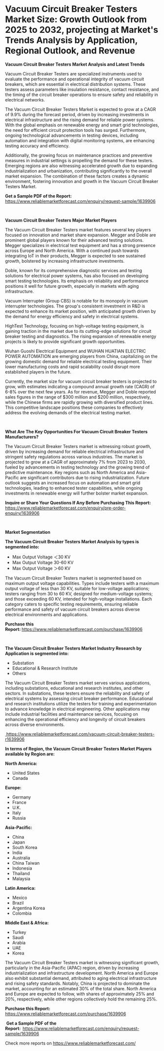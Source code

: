 <p><h1>Vacuum Circuit Breaker Testers Market Size: Growth Outlook from 2025 to 2032, projecting at Market's Trends Analysis by Application, Regional Outlook, and Revenue</h1></p><p><strong>Vacuum Circuit Breaker Testers Market Analysis and Latest Trends</strong></p>
<p><p>Vacuum Circuit Breaker Testers are specialized instruments used to evaluate the performance and operational integrity of vacuum circuit breakers, which are essential in electrical distribution systems. These testers assess parameters like insulation resistance, contact resistance, and the timing of the circuit breaker operations to ensure safety and reliability in electrical networks. </p><p>The Vacuum Circuit Breaker Testers Market is expected to grow at a CAGR of 9.9% during the forecast period, driven by increasing investments in electrical infrastructure and the rising demand for reliable power systems. With the global emphasis on renewable energy and smart grid technologies, the need for efficient circuit protection tools has surged. Furthermore, ongoing technological advancements in testing devices, including automation and integration with digital monitoring systems, are enhancing testing accuracy and efficiency. </p><p>Additionally, the growing focus on maintenance practices and preventive measures in industrial settings is propelling the demand for these testers. Emerging regions are also witnessing accelerated growth due to expanding industrialization and urbanization, contributing significantly to the overall market expansion. The combination of these factors creates a dynamic environment, fostering innovation and growth in the Vacuum Circuit Breaker Testers Market.</p></p>
<p><strong>Get a Sample PDF of the Report:&nbsp;</strong> <a href="https://www.reliablemarketforecast.com/enquiry/request-sample/1639906?utm_campaign=3525&utm_medium=2&utm_source=Github&utm_content=ia&utm_term=11042025&utm_id=vacuum-circuit-breaker-testers">https://www.reliablemarketforecast.com/enquiry/request-sample/1639906</a></p>
<p>&nbsp;</p>
<p><strong>Vacuum Circuit Breaker Testers Major Market Players</strong></p>
<p><p>The Vacuum Circuit Breaker Testers market features several key players focused on innovation and market share expansion. Megger and Doble are prominent global players known for their advanced testing solutions. Megger specializes in electrical test equipment and has a strong presence across Europe and North America. With a continued push towards integrating IoT in their products, Megger is expected to see sustained growth, bolstered by increasing infrastructure investments.</p><p>Doble, known for its comprehensive diagnostic services and testing solutions for electrical power systems, has also focused on developing smart testing technologies. Its emphasis on reliability and performance positions it well for future growth, especially in markets with aging infrastructure.</p><p>Vacuum Interrupter (Group CBS) is notable for its monopoly in vacuum interrupter technologies. The group's consistent investment in R&D is expected to enhance its market position, with anticipated growth driven by the demand for energy efficiency and safety in electrical systems.</p><p>HighTest Technology, focusing on high-voltage testing equipment, is gaining traction in the market due to its cutting-edge solutions for circuit breaker testing and diagnostics. The rising expansion of renewable energy projects is likely to provide significant growth opportunities.</p><p>Wuhan Guoshi Electrical Equipment and WUHAN HUATIAN ELECTRIC POWER AUTOMATION are emerging players from China, capitalizing on the growing domestic demand for reliable electrical testing equipment. Their lower manufacturing costs and rapid scalability could disrupt more established players in the future.</p><p>Currently, the market size for vacuum circuit breaker testers is projected to grow, with estimates indicating a compound annual growth rate (CAGR) of 6-8% over the next few years. As for revenue, Megger and Doble reported sales figures in the range of $300 million and $200 million, respectively, while the Chinese firms are rapidly growing with diversified product lines. This competitive landscape positions these companies to effectively address the evolving demands of the electrical testing market.</p></p>
<p>&nbsp;</p>
<p><strong>What Are The Key Opportunities For Vacuum Circuit Breaker Testers Manufacturers?</strong></p>
<p><p>The Vacuum Circuit Breaker Testers market is witnessing robust growth, driven by increasing demand for reliable electrical infrastructure and stringent safety regulations across various industries. The market is projected to grow at a CAGR of approximately 7% from 2023 to 2030, fueled by advancements in testing technology and the growing trend of predictive maintenance. Key regions such as North America and Asia-Pacific are significant contributors due to rising industrialization. Future outlook suggests an increased focus on automation and smart grid technologies, leading to enhanced tester capabilities, while ongoing investments in renewable energy will further bolster market expansion.</p></p>
<p><strong>Inquire or Share Your Questions If Any Before Purchasing This Report:</strong> <a href="https://www.reliablemarketforecast.com/enquiry/pre-order-enquiry/1639906?utm_campaign=3525&utm_medium=2&utm_source=Github&utm_content=ia&utm_term=11042025&utm_id=vacuum-circuit-breaker-testers">https://www.reliablemarketforecast.com/enquiry/pre-order-enquiry/1639906</a></p>
<p>&nbsp;</p>
<p><strong>Market Segmentation</strong></p>
<p><strong>The Vacuum Circuit Breaker Testers Market Analysis by types is segmented into:</strong></p>
<p><ul><li>Max Output Voltage ＜30 KV</li><li>Max Output Voltage 30-60 KV</li><li>Max Output Voltage ＞60 KV</li></ul></p>
<p><p>The Vacuum Circuit Breaker Testers market is segmented based on maximum output voltage capabilities. Types include testers with a maximum output voltage of less than 30 KV, suitable for low-voltage applications; testers ranging from 30 to 60 KV, designed for medium-voltage systems; and those exceeding 60 KV, intended for high-voltage installations. Each category caters to specific testing requirements, ensuring reliable performance and safety of vacuum circuit breakers across diverse electrical environments and applications.</p></p>
<p><strong>Purchase this Report:&nbsp;</strong><a href="https://www.reliablemarketforecast.com/purchase/1639906?utm_campaign=3525&utm_medium=2&utm_source=Github&utm_content=ia&utm_term=11042025&utm_id=vacuum-circuit-breaker-testers">https://www.reliablemarketforecast.com/purchase/1639906</a></p>
<p>&nbsp;</p>
<p><strong>The Vacuum Circuit Breaker Testers Market Industry Research by Application is segmented into:</strong></p>
<p><ul><li>Substation</li><li>Educational & Research Institute</li><li>Others</li></ul></p>
<p><p>The Vacuum Circuit Breaker Testers market serves various applications, including substations, educational and research institutes, and other sectors. In substations, these testers ensure the reliability and safety of electrical systems by assessing circuit breaker performance. Educational and research institutions utilize the testers for training and experimentation to advance knowledge in electrical engineering. Other applications may include industrial facilities and maintenance services, focusing on enhancing the operational efficiency and longevity of circuit breakers across diverse environments.</p></p>
<p><a href="https://www.reliablemarketforecast.com/vacuum-circuit-breaker-testers-r1639906?utm_campaign=3525&utm_medium=2&utm_source=Github&utm_content=ia&utm_term=11042025&utm_id=vacuum-circuit-breaker-testers">&nbsp;https://www.reliablemarketforecast.com/vacuum-circuit-breaker-testers-r1639906</a></p>
<p><strong>In terms of Region, the Vacuum Circuit Breaker Testers Market Players available by Region are:</strong></p>
<p>
    <p> <strong> North America: </strong>
        <ul>
            <li>United States</li>
            <li>Canada</li>
        </ul>
        </p> 
    <p> <strong> Europe: </strong>
        <ul>
            <li>Germany</li>
            <li>France</li>
            <li>U.K.</li>
            <li>Italy</li>
            <li>Russia</li>
        </ul>
        </p> 
    <p> <strong> Asia-Pacific: </strong>
        <ul>
            <li>China</li>
            <li>Japan</li>
            <li>South Korea</li>
            <li>India</li>
            <li>Australia</li>
            <li>China Taiwan</li>
            <li>Indonesia</li>
            <li>Thailand</li>
            <li>Malaysia</li>
        </ul>
        </p> 
    <p> <strong> Latin America: </strong>
        <ul>
            <li>Mexico</li>
            <li>Brazil</li>
            <li>Argentina Korea</li>
            <li>Colombia</li>
        </ul>
        </p> 
    <p> <strong> Middle East & Africa: </strong>
        <ul>
            <li>Turkey</li>
            <li>Saudi</li>
            <li>Arabia</li>
            <li>UAE</li>
            <li>Korea</li>
        </ul>
    </p>
    </p>
<p><p>The Vacuum Circuit Breaker Testers market is witnessing significant growth, particularly in the Asia-Pacific (APAC) region, driven by increasing industrialization and infrastructure development. North America and Europe also exhibit substantial demand, attributed to aging electrical infrastructure and rising safety standards. Notably, China is projected to dominate the market, accounting for an estimated 30% of the total share. North America and Europe are expected to follow, with shares of approximately 25% and 20%, respectively, while other regions collectively hold the remaining 25%.</p></p>
<p><strong>Purchase this Report: </strong><a href="https://www.reliablemarketforecast.com/purchase/1639906?utm_campaign=3525&utm_medium=2&utm_source=Github&utm_content=ia&utm_term=11042025&utm_id=vacuum-circuit-breaker-testers">https://www.reliablemarketforecast.com/purchase/1639906</a></p>
<p>&nbsp;<strong>Get a Sample PDF of the Report:&nbsp;&nbsp;</strong><a href="https://www.reliablemarketforecast.com/enquiry/request-sample/1639906?utm_campaign=3525&utm_medium=2&utm_source=Github&utm_content=ia&utm_term=11042025&utm_id=vacuum-circuit-breaker-testers">https://www.reliablemarketforecast.com/enquiry/request-sample/1639906</a></p>
<p><strong></strong></p>
<p>Check more reports on <a href="https://www.reliablemarketforecast.com/?utm_campaign=3525&utm_medium=2&utm_source=Github&utm_content=ia&utm_term=11042025&utm_id=vacuum-circuit-breaker-testers">https://www.reliablemarketforecast.com/</a></p>